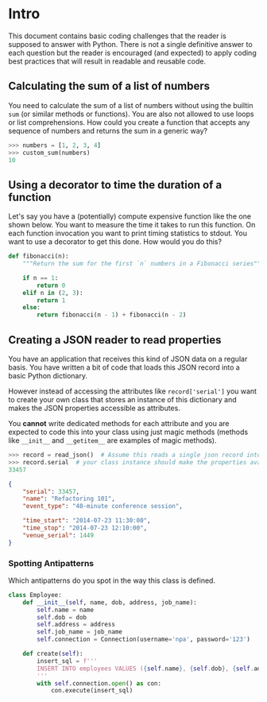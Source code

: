 # Intro
This document contains basic coding challenges that the reader is supposed to answer with Python. There is not a single definitive answer to each question but the reader is encouraged (and expected) to apply coding best practices that will result in readable and reusable code.

## Calculating the sum of a list of numbers
You need to calculate the sum of a list of numbers without using the builtin `sum` (or similar methods or functions). You are also not allowed to use loops or list comprehensions. How could you create a function that accepts any sequence of numbers and returns the sum in a generic way?

```python
>>> numbers = [1, 2, 3, 4]
>>> custom_sum(numbers)
10
```

## Using a decorator to time the duration of a function
Let's say you have a (potentially) compute expensive function like the one shown below. You want to measure the time it takes to run this function. On each function invocation you want to print timing statistics to stdout. You want to use a decorator to get this done. How would you do this?

```python
def fibonacci(n):
    """Return the sum for the first `n` numbers in a Fibonacci series"""

    if n == 1:
        return 0
    elif n in (2, 3):
        return 1
    else:
        return fibonacci(n - 1) + fibonacci(n - 2)
```

## Creating a JSON reader to read properties
You have an application that receives this kind of JSON data on a regular basis. You have written a bit of code that loads this JSON record into a basic Python dictionary.

However instead of accessing the attributes like `record['serial']` you want to create your own class that stores an instance of this dictionary and makes the JSON properties accessible as attributes.

You **cannot** write dedicated methods for each attribute and you are expected to code this into your class using just magic methods (methods like `__init__` and `__getitem__` are examples of magic methods).


```python
>>> record = read_json()  # Assume this reads a single json record into an instance of your class
>>> record.serial  # your class instance should make the properties available as attributes
33457
```

```json
{
    "serial": 33457,
    "name": "Refactoring 101",
    "event_type": "40-minute conference session",

    "time_start": "2014-07-23 11:30:00",
    "time_stop": "2014-07-23 12:10:00",
    "venue_serial": 1449
}
```

### Spotting Antipatterns
Which antipatterns do you spot in the way this class is defined.

```python
class Employee:
	def __init__(self, name, dob, address, job_name):
		self.name = name
		self.dob = dob
		self.address = address
		self.job_name = job_name
		self.connection = Connection(username='npa', password='123')

	def create(self):
		insert_sql = f'''
		INSERT INTO employees VALUES ({self.name}, {self.dob}, {self.address}, {self.job_name})
		'''
		with self.connection.open() as con:
			con.execute(insert_sql)
```
